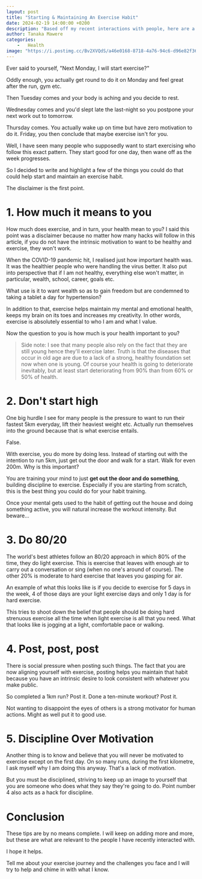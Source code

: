 ```yaml
---
layout: post
title: "Starting & Maintaining An Exercise Habit"
date: 2024-02-19 14:00:00 +0200
description: "Based off my recent interactions with people, here are a few pointers on how to keep an exercise habit."
author: Tanaka Mawere
categories: 
    -   Health
image: "https://i.postimg.cc/Bv2XVQdS/a46e0168-8718-4a76-94c6-d96e82f36e22.jpg"
---
```


Ever said to yourself, "Next Monday, I will start exercise?"

Oddly enough, you actually get round to do it on Monday and feel great after the run, gym etc. 

Then Tuesday comes and your body is aching and you decide to rest.

Wednesday comes and you'd slept late the last-night so you postpone your next work out to tomorrow.

Thursday comes. You actually wake up on time but have zero motivation to do it.
Friday, you then conclude that maybe exercise isn't for you.

Well, I have seen many people who supposedly want to start exercising who follow this exact pattern. They start good for one day, then wane off as the week progresses. 

So I decided to write and highlight a few of the things you could do that could help start and maintain an exercise habit.

The disclaimer is the first point.

# 1. How much it means to you
How much does exercise, and in turn, your health mean to you? 
I said this point was a disclaimer because no matter how many hacks will follow in this article, if you do not have the intrinsic motivation to want to be healthy and exercise, they won't work. 

When the COVID-19 pandemic hit, I realised just how important health was. It was the healthier people who were handling the virus better. It also put into perspective that if I am not healthy, everything else won't matter, in particular, wealth, school, career, goals etc. 

What use is it to want wealth so as to gain freedom but are condemned to taking a tablet a day for hypertension?

In addition to that, exercise helps maintain my mental and emotional health, keeps my brain on its toes and increases my creativity. In other words, exercise is absolutely essential to who I am and what I value.

Now the question to you is how much is your health important to you? 
> Side note: I see that many people also rely on the fact that they are still young hence they'll exercise later. Truth is that the diseases that occur in old age are due to a lack of a strong, healthy foundation set now when one is young. Of course your health is going to deteriorate inevitably, but at least start deteriorating from 90% than from 60% or 50% of health.

# 2. Don't start high
One big hurdle I see for many people is the pressure to want to run their fastest 5km everyday, lift their heaviest weight etc. Actually run themselves into the ground because that is what exercise entails.

False. 

With exercise, you do more by doing less. Instead of starting out with the intention to run 5km, just get out the door and walk for a start. Walk for even 200m. Why is this important? 

You are training your mind to just **get out the door and do something**, building discipline to exercise. Especially if you are starting from scratch, this is the best thing you could do for your habit training.

Once your mental gets used to the habit of getting out the house and doing something active, you will natural increase the workout intensity. But beware...

# 3. Do 80/20
The world's best athletes follow an 80/20 approach in which 80% of the time, they do light exercise. This is exercise that leaves with enough air to carry out a conversation or sing (when no one's around of course). The other 20% is moderate to hard exercise that leaves you gasping for air.

An example of what this looks like is if you decide to exercise for 5 days in the week, 4 of those days are your light exercise days and only 1 day is for hard exercise. 

This tries to shoot down the belief that people should be doing hard strenuous exercise all the time when light exercise is all that you need. What that looks like is jogging at a light, comfortable pace or walking. 

# 4. Post, post, post
There is social pressure when posting such things. The fact that you are now aligning yourself with exercise, posting helps you maintain that habit because you have an intrinsic desire to look consistent with whatever you make public. 

So completed a 1km run? Post it. 
Done a ten-minute workout? Post it. 

Not wanting to disappoint the eyes of others is a strong motivator for human actions. Might as well put it to good use.

# 5. Discipline Over Motivation
Another thing is to know and believe that you will never be motivated to exercise except on the first day. On so many runs, during the first kilometre, I ask myself why I am doing this anyway. That's a lack of motivation.

But you must be disciplined, striving to keep up an image to yourself that you are someone who does what they say they're going to do. Point number 4 also acts as a hack for discipline. 

# Conclusion
These tips are by no means complete. I will keep on adding more and more, but these are what are relevant to the people I have recently interacted with. 

I hope it helps.

Tell me about your exercise journey and the challenges you face and I will try to help and chime in with what I know. 
